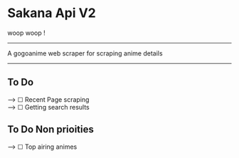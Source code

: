 # Sakana Api V2
woop woop !
<hr/>
A gogoanime web scraper for scraping anime details
<hr/>

## To Do
--> ☐ Recent Page scraping<br>
--> ☐ Getting search results<br>

## To Do Non prioities
--> ☐ Top airing animes<br>
